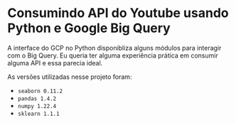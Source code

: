# Consumindo API do Youtube usando Python e Google Big Query

A interface do GCP no Python disponibliza alguns módulos para interagir com o Big Query. Eu queria ter alguma experiência prática em consumir alguma API e essa parecia ideal.

As versões utilizadas nesse projeto foram:

- `seaborn 0.11.2`
- `pandas 1.4.2`
- `numpy 1.22.4`
- `sklearn 1.1.1`

